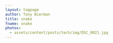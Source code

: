 ```yaml
---
layout: tagpage
author: Tony Bierman
title: snake
fname: snake
photos:
  - assets/content/posts/tech/img/DSC_0021.jpg
---
```

